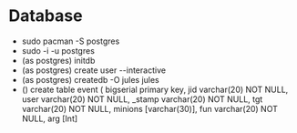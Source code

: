 Database
========

* sudo pacman -S postgres
* sudo -i -u postgres
* (as postgres) initdb
* (as postgres) create user --interactive
* (as postgres) createdb -O jules jules
* () create table event (
		bigserial primary key,
        jid  varchar(20) NOT NULL,
        user varchar(20) NOT NULL,
        _stamp varchar(20) NOT NULL,
        tgt   varchar(20) NOT NULL,
     	minions [varchar(30)],
     	fun     varchar(20) NOT NULL,
    	arg     [Int]
